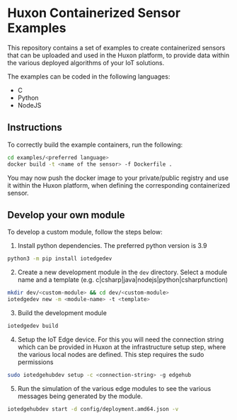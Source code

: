 # Huxon Containerized Sensor Examples

This repository contains a set of examples to create containerized sensors that can be uploaded and used in the Huxon platform, to provide data within the various deployed algorithms of your IoT solutions.

The examples can be coded in the following languages:

- C
- Python
- NodeJS

## Instructions

To correctly build the example containers, run the following:

```bash
cd examples/<preferred language>
docker build -t <name of the sensor> -f Dockerfile .
```

You may now push the docker image to your private/public registry and use it within the Huxon platform, when defining the corresponding containerized sensor.

## Develop your own module

To develop a custom module, follow the steps below:

1. Install python dependencies. The preferred python version is 3.9

```bash
python3 -m pip install iotedgedev
```

2. Create a new development module in the `dev` directory. Select a module name and a template (e.g. c|csharp|java|nodejs|python|csharpfunction)

```bash
mkdir dev/<custom-module> && cd dev/<custom-module>
iotedgedev new -m <module-name> -t <template>
```

3. Build the development module

```bash
iotedgedev build
```

4. Setup the IoT Edge device. For this you will need the connection string which can be provided in Huxon at the infrastructure setup step, where the various local nodes are defined. This step requires the sudo permissions

```bash
sudo iotedgehubdev setup -c <connection-string> -g edgehub
```

5. Run the simulation of the various edge modules to see the various messages being generated by the module.

```bash
iotedgehubdev start -d config/deployment.amd64.json -v
```
